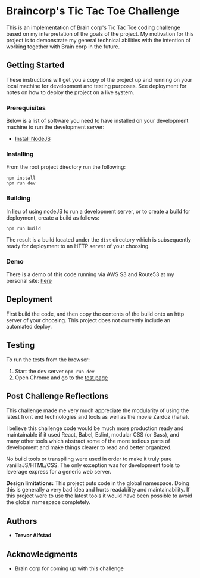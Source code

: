 # Braincorp's Tic Tac Toe Challenge

This is an implementation of Brain corp's Tic Tac Toe coding challenge based on my interpretation of the goals of the project. My motivation for this project is to demonstrate my general technical abilities with the intention of working together with Brain corp in the future.

## Getting Started

These instructions will get you a copy of the project up and running on your local machine for development and testing purposes. See deployment for notes on how to deploy the project on a live system.

### Prerequisites

Below is a list of software you need to have installed on your development machine to run the development server:

* [Install NodeJS](https://nodejs.org/en/download/)

### Installing

From the root project directory run the following:

```
npm install
npm run dev
```

### Building

In lieu of using nodeJS to run a development server, or to create a build for deployment, create a build as follows:

```
npm run build
```

The result is a build located under the `dist` directory which is subsequently ready for deployment to an HTTP server of your choosing.

### Demo

There is a demo of this code running via AWS S3 and Route53 at my personal site: [here](http://tictactoe.trevoralfstad.com)

## Deployment

First build the code, and then copy the contents of the build onto an http server of your choosing. This project does not currently include an automated deploy.

## Testing

To run the tests from the browser:
1. Start the dev server `npm run dev`
2. Open Chrome and go to the [test page](http://localhost:3000/tests)

## Post Challenge Reflections

This challenge made me very much appreciate the modularity of using the latest front end technologies and tools as well as the movie Zardoz (haha).

I believe this challenge code would be much more production ready and maintainable if it used React, Babel, Eslint, modular CSS (or Sass), and many other tools which abstract some of the more tedious parts of development and make things clearer to read and better organized.

No build tools or transpiling were used in order to make it truly pure vanillaJS/HTML/CSS. The only exception was for development tools to leverage express for a generic web server.

**Design limitations:**
This project puts code in the global namespace. Doing this is generally a very bad idea and hurts readability and maintainability. If this project were to use the latest tools it would have been possible to avoid the global namespace completely.

## Authors

* **Trevor Alfstad**

## Acknowledgments

* Brain corp for coming up with this challenge
